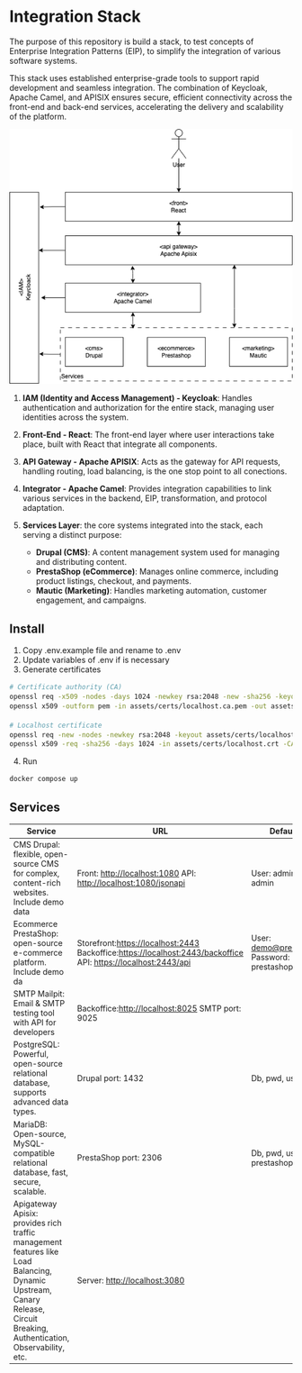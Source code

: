 # Integration Stack

The purpose of this repository is build a stack, to test concepts of Enterprise Integration Patterns (EIP), to simplify the integration of various software systems.

This stack uses established enterprise-grade tools to support rapid development and seamless integration. The combination of Keycloak, Apache Camel, and APISIX ensures secure, efficient connectivity across the front-end and back-end services, accelerating the delivery and scalability of the platform.

![](assets/img/diagram.png)

1. **IAM (Identity and Access Management) - Keycloak**: Handles authentication and authorization for the entire stack, managing user identities across the system.

2. **Front-End - React**: The front-end layer where user interactions take place, built with React that integrate all components.

3. **API Gateway - Apache APISIX**: Acts as the gateway for API requests, handling routing, load balancing, is the one stop point to all conections.

4. **Integrator - Apache Camel**: Provides integration capabilities to link various services in the backend, EIP, transformation, and protocol adaptation.

5. **Services Layer**: the core systems integrated into the stack, each serving a distinct purpose:
   - **Drupal (CMS)**: A content management system used for managing and distributing content.
   - **PrestaShop (eCommerce)**: Manages online commerce, including product listings, checkout, and payments.
   - **Mautic (Marketing)**: Handles marketing automation, customer engagement, and campaigns.

## Install

1. Copy .env.example file and rename to .env
2. Update variables of .env if is necessary
3. Generate certificates

```bash
# Certificate authority (CA)
openssl req -x509 -nodes -days 1024 -newkey rsa:2048 -new -sha256 -keyout assets/certs/localhost.ca.key -out assets/certs/localhost.ca.pem -subj "/C=EC/CN=localhost-CA"
openssl x509 -outform pem -in assets/certs/localhost.ca.pem -out assets/certs/localhost.ca.crt

# Localhost certificate
openssl req -new -nodes -newkey rsa:2048 -keyout assets/certs/localhost.key -out assets/certs/localhost.crt -subj "/C=EC/ST=Pichincha/L=Quito/O=Acme/CN=apisix_etcd"
openssl x509 -req -sha256 -days 1024 -in assets/certs/localhost.crt -CA assets/certs/localhost.ca.pem -CAkey assets/certs/localhost.ca.key -CAcreateserial -extfile assets/certs/domains.ext -out assets/certs/localhost.crt
```

4. Run

```bash
docker compose up
```

## Services

| Service                                                                                                                                                                   | URL                                                                                                                                                                                                         | Default users                                       |
| ------------------------------------------------------------------------------------------------------------------------------------------------------------------------- | ----------------------------------------------------------------------------------------------------------------------------------------------------------------------------------------------------------- | --------------------------------------------------- |
| CMS Drupal: flexible, open-source CMS for complex, content-rich websites. Include demo data                                                                               | Front: [http://localhost:1080](https://localhost:1080) API: [http://localhost:1080/jsonapi](https://localhost:1080/jsonapi)                                                                                 | User: admin Password: admin                         |
| Ecommerce PrestaShop: open-source e-commerce platform. Include demo da                                                                                                    | Storefront:[https://localhost:2443](https://localhost:2443) Backoffice:[https://localhost:2443/backoffice](https://localhost:2443/backoffice) API: [https://localhost:2443/api](https://localhost:2443/api) | User: demo@prestashop.com Password: prestashop_demo |
| SMTP Mailpit: Email & SMTP testing tool with API for developers                                                                                                           | Backoffice:[http://localhost:8025](http://localhost:8025) SMTP port: 9025                                                                                                                                   |                                                     |
| PostgreSQL: Powerful, open-source relational database, supports advanced data types.                                                                                      | Drupal port: 1432                                                                                                                                                                                           | Db, pwd, user: drupal                               |
| MariaDB: Open-source, MySQL-compatible relational database, fast, secure, scalable.                                                                                       | PrestaShop port: 2306                                                                                                                                                                                       | Db, pwd, user: prestashop                           |
| Apigateway Apisix: provides rich traffic management features like Load Balancing, Dynamic Upstream, Canary Release, Circuit Breaking, Authentication, Observability, etc. | Server: [http://localhost:3080](http://localhost:3080)                                                                                                                                                      |                                                     |
